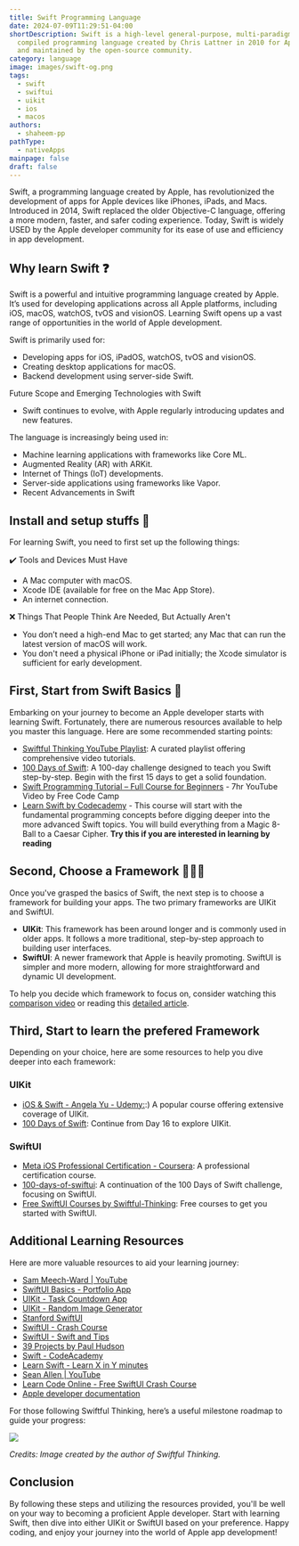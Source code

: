 ```yaml
---
title: Swift Programming Language
date: 2024-07-09T11:29:51-04:00
shortDescription: Swift is a high-level general-purpose, multi-paradigm,
  compiled programming language created by Chris Lattner in 2010 for Apple Inc.
  and maintained by the open-source community.
category: language
image: images/swift-og.png
tags:
  - swift
  - swiftui
  - uikit
  - ios
  - macos
authors:
  - shaheem-pp
pathType:
  - nativeApps
mainpage: false
draft: false
---
```

Swift, a programming language created by Apple, has revolutionized the development of apps for Apple devices like iPhones, iPads, and Macs. Introduced in 2014, Swift replaced the older Objective-C language, offering a more modern, faster, and safer coding experience. Today, Swift is widely USED by the Apple developer community for its ease of use and efficiency in app development.

## Why learn Swift ❓

Swift is a powerful and intuitive programming language created by Apple. It’s used for developing applications across all Apple platforms, including iOS, macOS, watchOS, tvOS and visionOS. Learning Swift opens up a vast range of opportunities in the world of Apple development.

Swift is primarily used for:

* Developing apps for iOS, iPadOS, watchOS, tvOS and visionOS.
* Creating desktop applications for macOS.
* Backend development using server-side Swift.

Future Scope and Emerging Technologies with Swift

* Swift continues to evolve, with Apple regularly introducing updates and new features. 

The language is increasingly being used in:

* Machine learning applications with frameworks like Core ML.
* Augmented Reality (AR) with ARKit.
* Internet of Things (IoT) developments.
* Server-side applications using frameworks like Vapor.
* Recent Advancements in Swift

## Install and setup stuffs 🚧

For learning Swift, you need to first set up the following things:

✔️ Tools and Devices Must Have

* A Mac computer with macOS.
* Xcode IDE (available for free on the Mac App Store).
* An internet connection.

❌ Things That People Think Are Needed, But Actually Aren't

* You don’t need a high-end Mac to get started; any Mac that can run the latest version of macOS will work.
* You don't need a physical iPhone or iPad initially; the Xcode simulator is sufficient for early development.

## First, Start from Swift Basics 📑

Embarking on your journey to become an Apple developer starts with learning Swift. Fortunately, there are numerous resources available to help you master this language. Here are some recommended starting points:

* [Swiftful Thinking YouTube Playlist](https://youtube.com/playlist?list=PLwvDm4VfkdpiLvzZFJI6rVIBtdolrJBVB&si=ZSevg7A1BN-PzF3Q): A curated playlist offering comprehensive video tutorials.
* [100 Days of Swift](https://www.hackingwithswift.com/100): A 100-day challenge designed to teach you Swift step-by-step. Begin with the first 15 days to get a solid foundation.
* [Swift Programming Tutorial – Full Course for Beginners](https://youtu.be/8Xg7E9shq0U) - 7hr YouTube Video by Free Code Camp
* [Learn Swift by Codecademy](https://www.codecademy.com/learn/learn-swift) - This course will start with the fundamental programming concepts before digging deeper into the more advanced Swift topics. You will build everything from a Magic 8-Ball to a Caesar Cipher. **Try this if you are interested in learning by reading**

## Second, Choose a Framework 🏊🏻‍♂️

Once you've grasped the basics of Swift, the next step is to choose a framework for building your apps. The two primary frameworks are UIKit and SwiftUI.

* **UIKit**: This framework has been around longer and is commonly used in older apps. It follows a more traditional, step-by-step approach to building user interfaces.
* **SwiftUI**: A newer framework that Apple is heavily promoting. SwiftUI is simpler and more modern, allowing for more straightforward and dynamic UI development.

To help you decide which framework to focus on, consider watching this [comparison video](https://youtu.be/iRQbqz3nmxo?si=Eyp-Ka2KJhymyeVW) or reading this [detailed article](https://sendbird.com/developer/tutorials/swiftui-vs-uikit).

## Third, Start to learn the prefered Framework

Depending on your choice, here are some resources to help you dive deeper into each framework:

### UIKit

* [iOS & Swift - Angela Yu - Udemy:](https://www.udemy.com/course/ios-13-app-development-bootcamp/?):) A popular course offering extensive coverage of UIKit.
* [100 Days of Swift](https://www.hackingwithswift.com/100): Continue from Day 16 to explore UIKit.

### SwiftUI

* [Meta iOS Professional Certification - Coursera](https://www.coursera.org/professional-certificates/meta-ios-developer): A professional certification course.
* [100-days-of-swiftui](https://www.hackingwithswift.com/100/swiftui): A continuation of the 100 Days of Swift challenge, focusing on SwiftUI.
* [Free SwiftUI Courses by Swiftful-Thinking](https://www.swiftful-thinking.com/store): Free courses to get you started with SwiftUI.

## Additional Learning Resources

Here are more valuable resources to aid your learning journey:

* [Sam Meech-Ward | YouTube](https://www.youtube.com/c/SamMeechWard)
* [SwiftUI Basics - Portfolio App](https://youtu.be/FlIrPdizVH0)
* [UIKit - Task Countdown App](https://youtu.be/0vvPLJ1VvcE)
* [UIKit - Random Image Generator](https://youtu.be/yuo50-TiKgo?list=PLWzjnlZSJ02ErwPa8-TlTDG2UO3sCj7Zh)
* [Stanford SwiftUI](https://cs193p.sites.stanford.edu/)
* [SwiftUI - Crash Course](https://youtu.be/hBNhH28-dBY?list=TLPQMDcwNjIwMjLOGOukbvQbBA)
* [SwiftUI - Swift and Tips](https://youtube.com/playlist?list=PLHWvYoDHvsOUoqeFqHp2xEe6njKEk04kH)
* [39 Projects by Paul Hudson](https://www.hackingwithswift.com/read)
* [Swift - CodeAcademy](https://www.codecademy.com/catalog/language/swift)
* [Learn Swift - Learn X in Y minutes](https://learnxinyminutes.com/docs/swift/)
* [Sean Allen | YouTube](https://www.youtube.com/c/SeanAllen)
* [Learn Code Online - Free SwiftUI Crash Course](https://courses.learncodeonline.in/learn/iOS-13-Swift-UI-Crash-Course)
* [Apple developer documentation](https://developer.apple.com/documentation/)

For those following Swiftful Thinking, here’s a useful milestone roadmap to guide your progress:

![](images/3e81b41-1246-3d34-50b8-7c4e438782_swiftfulthinkingroadmap.png)

*Credits: Image created by the author of Swiftful Thinking.*

## Conclusion

By following these steps and utilizing the resources provided, you'll be well on your way to becoming a proficient Apple developer. Start with learning Swift, then dive into either UIKit or SwiftUI based on your preference. Happy coding, and enjoy your journey into the world of Apple app development!